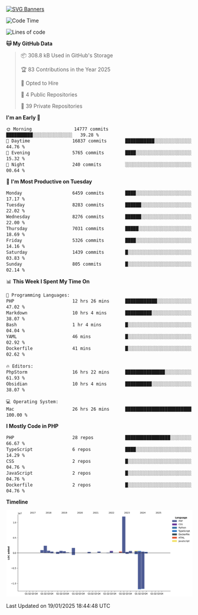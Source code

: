[![SVG Banners](https://svg-banners.vercel.app/api?type=glitch&text1=Gere_Lajos%F0%9F%92%BB&width=800&height=400)](https://github.com/Akshay090/svg-banners)

<!--START_SECTION:waka-->
![Code Time](http://img.shields.io/badge/Code%20Time-2%2C099%20hrs%2011%20mins-blue)

![Lines of code](https://img.shields.io/badge/From%20Hello%20World%20I%27ve%20Written-24.1%20million%20lines%20of%20code-blue)

**🐱 My GitHub Data** 

> 📦 308.8 kB Used in GitHub's Storage 
 > 
> 🏆 83 Contributions in the Year 2025
 > 
> 💼 Opted to Hire
 > 
> 📜 4 Public Repositories 
 > 
> 🔑 39 Private Repositories 
 > 
**I'm an Early 🐤** 

```text
🌞 Morning                14777 commits       ██████████░░░░░░░░░░░░░░░   39.28 % 
🌆 Daytime                16837 commits       ███████████░░░░░░░░░░░░░░   44.76 % 
🌃 Evening                5765 commits        ████░░░░░░░░░░░░░░░░░░░░░   15.32 % 
🌙 Night                  240 commits         ░░░░░░░░░░░░░░░░░░░░░░░░░   00.64 % 
```
📅 **I'm Most Productive on Tuesday** 

```text
Monday                   6459 commits        ████░░░░░░░░░░░░░░░░░░░░░   17.17 % 
Tuesday                  8283 commits        ██████░░░░░░░░░░░░░░░░░░░   22.02 % 
Wednesday                8276 commits        ██████░░░░░░░░░░░░░░░░░░░   22.00 % 
Thursday                 7031 commits        █████░░░░░░░░░░░░░░░░░░░░   18.69 % 
Friday                   5326 commits        ████░░░░░░░░░░░░░░░░░░░░░   14.16 % 
Saturday                 1439 commits        █░░░░░░░░░░░░░░░░░░░░░░░░   03.83 % 
Sunday                   805 commits         █░░░░░░░░░░░░░░░░░░░░░░░░   02.14 % 
```


📊 **This Week I Spent My Time On** 

```text
💬 Programming Languages: 
PHP                      12 hrs 26 mins      ████████████░░░░░░░░░░░░░   47.02 % 
Markdown                 10 hrs 4 mins       ██████████░░░░░░░░░░░░░░░   38.07 % 
Bash                     1 hr 4 mins         █░░░░░░░░░░░░░░░░░░░░░░░░   04.04 % 
YAML                     46 mins             █░░░░░░░░░░░░░░░░░░░░░░░░   02.92 % 
Dockerfile               41 mins             █░░░░░░░░░░░░░░░░░░░░░░░░   02.62 % 

🔥 Editors: 
PhpStorm                 16 hrs 22 mins      ███████████████░░░░░░░░░░   61.93 % 
Obsidian                 10 hrs 4 mins       ██████████░░░░░░░░░░░░░░░   38.07 % 

💻 Operating System: 
Mac                      26 hrs 26 mins      █████████████████████████   100.00 % 
```

**I Mostly Code in PHP** 

```text
PHP                      28 repos            █████████████████░░░░░░░░   66.67 % 
TypeScript               6 repos             ████░░░░░░░░░░░░░░░░░░░░░   14.29 % 
CSS                      2 repos             █░░░░░░░░░░░░░░░░░░░░░░░░   04.76 % 
JavaScript               2 repos             █░░░░░░░░░░░░░░░░░░░░░░░░   04.76 % 
Dockerfile               2 repos             █░░░░░░░░░░░░░░░░░░░░░░░░   04.76 % 
```



**Timeline**

![Lines of Code chart](https://raw.githubusercontent.com/gere-lajos/gere-lajos/main/assets/bar_graph.png)


 Last Updated on 19/01/2025 18:44:48 UTC
<!--END_SECTION:waka-->
